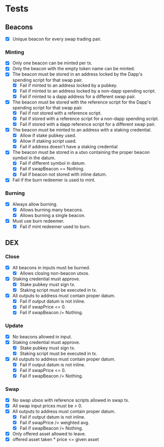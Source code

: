 # Tests

## Beacons
- [x] Unique beacon for every swap trading pair.

### Minting
- [x] Only one beacon can be minted per tx.
- [x] Only the beacon with the empty token name can be minted.
- [x] The beacon must be stored in an address locked by the Dapp's spending script for that swap pair.
  - [x] Fail if minted to an address locked by a pubkey.
  - [x] Fail if minted to an address locked by a non-dapp spending script.
  - [x] Fail if minted to a dapp address for a different swap pair.
- [x] The beacon must be stored with the reference script for the Dapp's spending script for that swap pair.
  - [x] Fail if not stored with a reference script.
  - [x] Fail if stored with a reference script for a non-dapp spending script.
  - [x] Fail if stored with a dapp reference script for a different swap pair.
- [x] The beacon must be minted to an address with a staking credential.
  - [x] Allow if stake pubkey used.
  - [x] Allow if staking script used.
  - [x] Fail if address doesn't have a staking credential
- [x] The beacon must be stored in a utxo containing the proper beacon symbol in the datum.
   - [x] Fail if different symbol in datum.
   - [x] Fail if swapBeacon == Nothing.
   - [x] Fail if beacon not stored with inline datum.
- [x] Fail if the burn redeemer is used to mint.

### Burning
- [x] Always allow burning.
  - [x] Allows burning many beacons.
  - [x] Allows burning a single beacon.
- [x] Must use burn redeemer.
  - [x] Fail if mint redeemer used to burn.

## DEX

### Close
- [x] All beacons in inputs must be burned.
  - [x] Allows closing non-beacon utxos.
- [x] Staking credential must approve.
  - [x] Stake pubkey must sign tx.
  - [x] Staking script must be executed in tx.
- [x] All outputs to address must contain proper datum.
  - [x] Fail if output datum is not inline.
  - [x] Fail if swapPrice <= 0.
  - [x] Fail if swapBeacon /= Nothing.

### Update
- [x] No beacons allowed in input.
- [x] Staking credential must approve.
  - [x] Stake pubkey must sign tx.
  - [x] Staking script must be executed in tx.
- [x] All outputs to address must contain proper datum.
  - [x] Fail if output datum is not inline.
  - [x] Fail if swapPrice <= 0.
  - [x] Fail if swapBeacon /= Nothing.

### Swap
- [x] No swap utxos with reference scripts allowed in swap tx.
- [x] All swap input prices must be > 0.
- [x] All outputs to address must contain proper datum.
  - [x] Fail if output datum is not inline.
  - [x] Fail if swapPrice /= weighted avg.
  - [x] Fail if swapBeacon /= Nothing.
- [x] Only offered asset allowed to leave.
- [x] offered asset taken * price <= given asset
